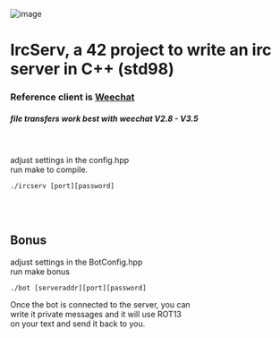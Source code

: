 ![image](https://user-images.githubusercontent.com/77735052/187063124-67d8ec6d-b488-436a-88e1-e19b2f41cf20.png)

# IrcServ, a 42 project to write an irc server in C++ (std98)

### Reference client is [Weechat](https://weechat.org/)
##### file transfers work best with weechat V2.8 - V3.5
<br/>
<br/>
adjust settings in the config.hpp<br/>
run make to compile.<br/>

```
./ircserv [port][password]
```

<br/>
<br/>

## Bonus

adjust settings in the BotConfig.hpp<br/>
run make bonus<br/>

```
./bot [serveraddr][port][password]
```

Once the bot is connected to the server, you can<br/>
write it private messages and it will use ROT13<br/>
on your text and send it back to you.<br/>

